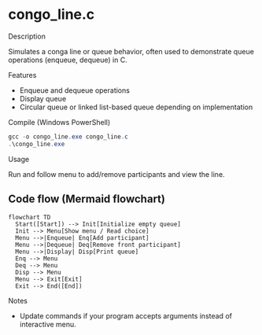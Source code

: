 # congo_line.c

Description

Simulates a conga line or queue behavior, often used to demonstrate queue operations (enqueue, dequeue) in C.

Features

- Enqueue and dequeue operations
- Display queue
- Circular queue or linked list-based queue depending on implementation

Compile (Windows PowerShell)

```powershell
gcc -o congo_line.exe congo_line.c
.\congo_line.exe
```

Usage

Run and follow menu to add/remove participants and view the line.

## Code flow (Mermaid flowchart)

```mermaid
flowchart TD
  Start([Start]) --> Init[Initialize empty queue]
  Init --> Menu[Show menu / Read choice]
  Menu -->|Enqueue| Enq[Add participant]
  Menu -->|Dequeue| Deq[Remove front participant]
  Menu -->|Display| Disp[Print queue]
  Enq --> Menu
  Deq --> Menu
  Disp --> Menu
  Menu --> Exit[Exit]
  Exit --> End([End])
```

Notes

- Update commands if your program accepts arguments instead of interactive menu.
